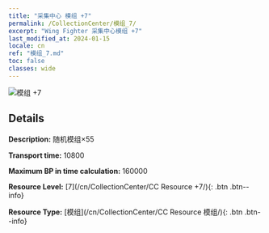 ```yaml
---
title: "采集中心 模组 +7"
permalink: /CollectionCenter/模组_7/
excerpt: "Wing Fighter 采集中心模组 +7"
last_modified_at: 2024-01-15
locale: cn
ref: "模组_7.md"
toc: false
classes: wide
---
```



![模组 +7](/images/cc/CC_模组_5.png)

## Details

  **Description:** 随机模组×55

  **Transport time:** 10800

  **Maximum BP in time calculation:** 160000

  **Resource Level:** [7](/cn/CollectionCenter/CC Resource +7/){: .btn .btn--info}

  **Resource Type:** [模组](/cn/CollectionCenter/CC Resource 模组/){: .btn .btn--info}

